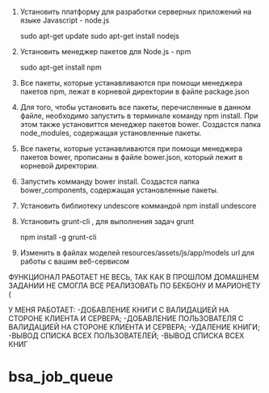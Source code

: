 1. Установить платформу для разработки серверных приложений на языке Javascript - node.js

    sudo apt-get update
    sudo apt-get install nodejs

2. Установить менеджер пакетов для Node.js - npm

    sudo apt-get install npm

3. Все пакеты, которые устанавливаются при помощи менеджера пакетов npm, лежат в корневой директории в файле package.json

4. Для того, чтобы установить все пакеты, перечисленные в данном файле, необходимо запустить в терминале команду npm install.
 При этом также установиттся менеджер пакетов bower. Создастся папка node_modules, содержащая установленные пакеты.

5. Все пакеты, которые устанавливаются при помощи менеджера пакетов bower, прописаны в файле bower.json, который лежит в корневой директории.

6. Запустить комманду bower install. Создастся папка bower_components, содержащая установленные пакеты.

7. Установить библиотеку undescore коммандой npm install undescore

8. Установить grunt-cli , для выполнения задач grunt

    npm install -g grunt-cli

9. Изменить в файлах моделей resources/assets/js/app/models url для работы с вашим веб-сервисом

ФУНКЦИОНАЛ РАБОТАЕТ НЕ ВЕСЬ, ТАК КАК В ПРОШЛОМ ДОМАШНЕМ ЗАДАНИИ НЕ СМОГЛА ВСЕ РЕАЛИЗОВАТЬ ПО БЕКБОНУ И МАРИОНЕТУ (

У МЕНЯ РАБОТАЕТ:
-ДОБАВЛЕНИЕ КНИГИ  С ВАЛИДАЦИЕЙ НА СТОРОНЕ КЛИЕНТА И СЕРВЕРА;
-ДОБАВЛЕНИЕ ПОЛЬЗОВАТЕЛЯ С ВАЛИДАЦИЕЙ НА СТОРОНЕ КЛИЕНТА И СЕРВЕРА;
-УДАЛЕНИЕ КНИГИ;
-ВЫВОД СПИСКА ВСЕХ ПОЛЬЗОВАТЕЛЕЙ;
-ВЫВОД СПИСКА ВСЕХ КНИГ
# bsa_job_queue
